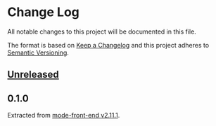 # Change Log

All notable changes to this project will be documented in this file.

The format is based on [Keep a Changelog](http://keepachangelog.com) and this project adheres to [Semantic Versioning](http://semver.org).

## [Unreleased]

## 0.1.0

Extracted from [mode-front-end v2.11.1](https://github.com/madebymode/mode-front-end/tree/164e10ebd272d165baf7f333291295e7c9d09dda).

[Unreleased]: https://github.com/madebymode/mode-front-end/compare/v0.1.0...HEAD
